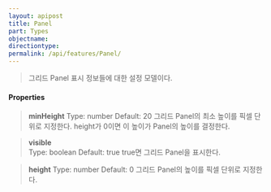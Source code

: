 ```yaml
---
layout: apipost
title: Panel
part: Types
objectname: 
directiontype: 
permalink: /api/features/Panel/
---
```



> 그리드 Panel 표시 정보들에 대한 설정 모델이다.

#### Properties

> **minHeight**
> Type: number
> Default: 20 
> 그리드 Panel의 최소 높이를 픽셀 단위로 지정한다. height가 0이면 이 높이가 Panel의 높이를 결정한다. 

> **visible**  
> Type: boolean 
> Default: true 
> true면 그리드 Panel을 표시한다.

> **height**
> Type: number
> Default: 0
> 그리드 Panel의 높이를 픽셀 단위로 지정한다. 

